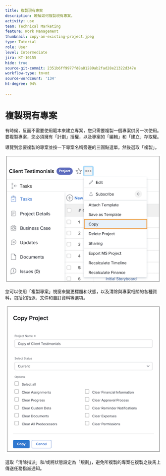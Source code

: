 ```yaml
---
title: 複製現有專案
description: 瞭解如何複製現有專案。
activity: use
team: Technical Marketing
feature: Work Management
thumbnail: copy-an-existing-project.jpeg
type: Tutorial
role: User
level: Intermediate
jira: KT-10155
hide: true
source-git-commit: 2351b6ff9977fd8a81289ab2fad28e21322d347e
workflow-type: tm+mt
source-wordcount: '134'
ht-degree: 94%

---
```


# 複製現有專案

有時候，反而不需要使用範本來建立專案，您只需要複製一個專案供另一次使用。要複製專案，您必須擁有「計劃」授權，以及專案的「編輯」和「建立」存取權。

導覽到您要複製的專案並按一下專案名稱旁邊的三圓點選單。然後選取「複製」。

![複製專案功能表選項](assets/copy-existing-01.png)

您可以使用「複製專案」視窗來變更標題和狀態，以及清除與專案相關的各種資料，包括如指派、文件和自訂資料等選項。

![複製專案選項](assets/copy-existing-02.png)


選取「清除指派」和/或將狀態設定為「規劃」，避免所複製的專案在複製之後馬上傳送任務指派通知。

